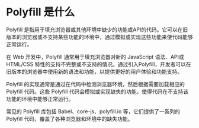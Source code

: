 # Polyfill 是什么

Polyfill 是指用于填充浏览器或其他环境中缺少的功能或API的代码。它可以在旧版本的浏览器或不支持某些功能的环境中，通过模拟或实现这些功能来使代码能够正常运行。

在 Web 开发中，Polyfill 通常用于填充浏览器对新的 JavaScript 语法、API或 HTML/CSS 特性的支持不完整或不支持的情况。通过引入Polyfill，开发者可以在旧版本的浏览器中使用新的语法和功能，以提供更好的用户体验和功能支持。

Polyfill 的实现通常是通过在代码中检测浏览器环境，然后根据需要加载相应的 Polyfill 代码。这些 Polyfill 代码会模拟或实现缺失的功能，使得代码在不支持该功能的环境中能够正常运行。

常见的 Polyfill 库包括 Babel、core-js、polyfill.io 等，它们提供了一系列的 Polyfill 代码，覆盖了各种浏览器和环境中的缺失功能。